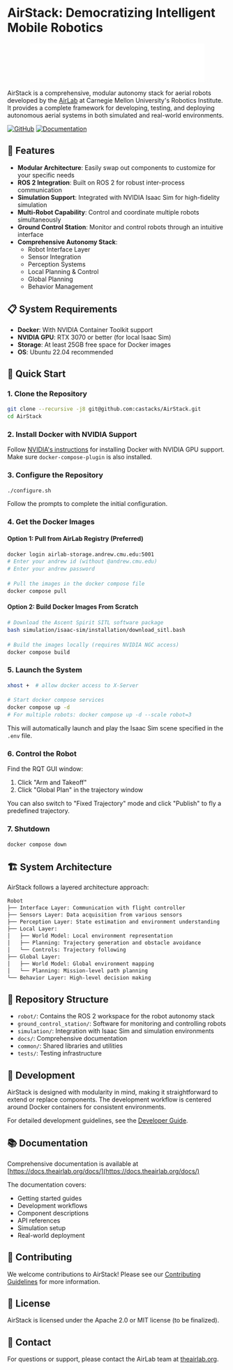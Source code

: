 # AirStack: Democratizing Intelligent Mobile Robotics

<div align="center">
  <img src="docs/assets/logo_horizontal_white.png" alt="AirStack Logo" width="400"/>
</div>

AirStack is a comprehensive, modular autonomy stack for aerial robots developed by the [AirLab](https://theairlab.org) at Carnegie Mellon University's Robotics Institute. It provides a complete framework for developing, testing, and deploying autonomous aerial systems in both simulated and real-world environments.

[![GitHub](https://img.shields.io/github/license/castacks/AirStack)](https://github.com/castacks/AirStack/blob/main/LICENSE)
[![Documentation](https://img.shields.io/badge/docs-mkdocs-blue)](https://docs.theairlab.org/docs/)

## 🚀 Features

- **Modular Architecture**: Easily swap out components to customize for your specific needs
- **ROS 2 Integration**: Built on ROS 2 for robust inter-process communication
- **Simulation Support**: Integrated with NVIDIA Isaac Sim for high-fidelity simulation
- **Multi-Robot Capability**: Control and coordinate multiple robots simultaneously
- **Ground Control Station**: Monitor and control robots through an intuitive interface
- **Comprehensive Autonomy Stack**:
  - Robot Interface Layer
  - Sensor Integration
  - Perception Systems
  - Local Planning & Control
  - Global Planning
  - Behavior Management

## 📋 System Requirements

- **Docker**: With NVIDIA Container Toolkit support
- **NVIDIA GPU**: RTX 3070 or better (for local Isaac Sim)
- **Storage**: At least 25GB free space for Docker images
- **OS**: Ubuntu 22.04 recommended

## 🔧 Quick Start

### 1. Clone the Repository

```bash
git clone --recursive -j8 git@github.com:castacks/AirStack.git
cd AirStack
```

### 2. Install Docker with NVIDIA Support

Follow [NVIDIA's instructions](https://docs.nvidia.com/ai-enterprise/deployment/vmware/latest/docker.html) for installing Docker with NVIDIA GPU support. Make sure `docker-compose-plugin` is also installed.

### 3. Configure the Repository

```bash
./configure.sh
```

Follow the prompts to complete the initial configuration.

### 4. Get the Docker Images

#### Option 1: Pull from AirLab Registry (Preferred)

```bash
docker login airlab-storage.andrew.cmu.edu:5001
# Enter your andrew id (without @andrew.cmu.edu)
# Enter your andrew password

# Pull the images in the docker compose file
docker compose pull
```

#### Option 2: Build Docker Images From Scratch

```bash
# Download the Ascent Spirit SITL software package
bash simulation/isaac-sim/installation/download_sitl.bash

# Build the images locally (requires NVIDIA NGC access)
docker compose build
```

### 5. Launch the System

```bash
xhost +  # allow docker access to X-Server

# Start docker compose services
docker compose up -d
# For multiple robots: docker compose up -d --scale robot=3
```

This will automatically launch and play the Isaac Sim scene specified in the `.env` file.

### 6. Control the Robot

Find the RQT GUI window:
1. Click "Arm and Takeoff"
2. Click "Global Plan" in the trajectory window

You can also switch to "Fixed Trajectory" mode and click "Publish" to fly a predefined trajectory.

### 7. Shutdown

```bash
docker compose down
```

## 🏗️ System Architecture

AirStack follows a layered architecture approach:

```
Robot
├── Interface Layer: Communication with flight controller
├── Sensors Layer: Data acquisition from various sensors
├── Perception Layer: State estimation and environment understanding
├── Local Layer: 
│   ├── World Model: Local environment representation
│   ├── Planning: Trajectory generation and obstacle avoidance
│   └── Controls: Trajectory following
├── Global Layer:
│   ├── World Model: Global environment mapping
│   └── Planning: Mission-level path planning
└── Behavior Layer: High-level decision making
```

## 📁 Repository Structure

- `robot/`: Contains the ROS 2 workspace for the robot autonomy stack
- `ground_control_station/`: Software for monitoring and controlling robots
- `simulation/`: Integration with Isaac Sim and simulation environments
- `docs/`: Comprehensive documentation
- `common/`: Shared libraries and utilities
- `tests/`: Testing infrastructure

## 🧪 Development

AirStack is designed with modularity in mind, making it straightforward to extend or replace components. The development workflow is centered around Docker containers for consistent environments.

For detailed development guidelines, see the [Developer Guide](https://docs.theairlab.org/docs/development/).

## 📚 Documentation

Comprehensive documentation is available at [https://docs.theairlab.org/docs/](https://docs.theairlab.org/docs/)

The documentation covers:
- Getting started guides
- Development workflows
- Component descriptions
- API references
- Simulation setup
- Real-world deployment

## 🤝 Contributing

We welcome contributions to AirStack! Please see our [Contributing Guidelines](https://docs.theairlab.org/docs/development/contributing/) for more information.

## 📄 License

AirStack is licensed under the Apache 2.0 or MIT license (to be finalized).


## 📧 Contact

For questions or support, please contact the AirLab team at [theairlab.org](https://theairlab.org).